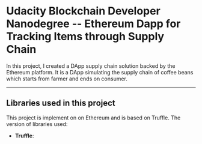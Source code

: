 # Udacity Blockchain Developer Nanodegree -- Ethereum Dapp for Tracking Items through Supply Chain
In this project, I created a DApp supply chain solution backed by the Ethereum platform. It is a DApp simulating the supply chain of coffee beans which starts from farmer and ends on consumer. 

***
## Libraries used in this project
This project is implement on on Ethereum and is based on Truffle. The version of libraries used:
* __Truffle__:
